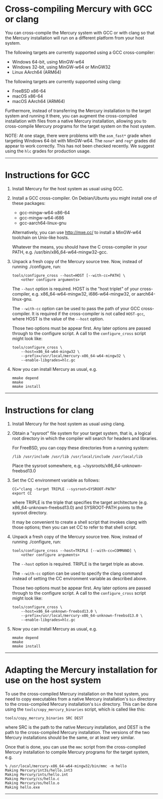 Cross-compiling Mercury with GCC or clang
========================================

You can cross-compile the Mercury system with GCC or with clang so that the
Mercury installation will run on a different platform from your host system.

The following targets are currently supported using a GCC cross-compiler:

  * Windows 64-bit, using MinGW-w64
  * Windows 32-bit, using MinGW-w64 or MinGW32
  * Linux AArch64 (ARM64)

The following targets are currently supported using clang:

  * FreeBSD x86-64
  * macOS x86-64
  * macOS AArch64 (ARM64)

Furthermore, instead of transferring the Mercury installation to the target
system and running it there, you can augment the cross-compiled installation
with files from a native Mercury installation, allowing you to cross-compile
Mercury programs for the target system on the host system.

NOTE: At one stage, there were problems with the `asm_fast*` grade when
targeting Windows 64-bit with MinGW-w64. The `none*` and `reg*` grades did
appear to work correctly. This has not been checked recently. We suggest using
the `hlc` grades for production usage.

-----------------------------------------------------------------------------

Instructions for GCC
====================

 1. Install Mercury for the host system as usual using GCC.

 2. Install a GCC cross-compiler.
    On Debian/Ubuntu you might install one of these packages:

      - gcc-mingw-w64-x86-64
      - gcc-mingw-w64-i686
      - gcc-aarch64-linux-gnu

    Alternatively, you can use <http://mxe.cc/> to install a MinGW-w64
    toolchain on Unix-like hosts.

    Whatever the means, you should have the C cross-compiler in your PATH,
    e.g. /usr/bin/x86_64-w64-mingw32-gcc.

 3. Unpack a fresh copy of the Mercury source tree.
    Now, instead of running ./configure, run:

        tools/configure_cross --host=HOST [--with-cc=PATH] \
            <other configure arguments>

    The `--host` option is required. HOST is the "host triplet" of your
    cross-compiler, e.g. x86_64-w64-mingw32, i686-w64-mingw32, or
    aarch64-linux-gnu.

    The `--with-cc` option can be used to pass the path of your GCC
    cross-compiler. It is required if the cross-compiler is not called
    `HOST-gcc`, where HOST is the value of the `--host` option.

    Those two options must be appear first. Any later options are passed
    through to the configure script. A call to the `configure_cross` script
    might look like:

        tools/configure_cross \
            --host=x86_64-w64-mingw32 \
            --prefix=/usr/local/mercury-x86_64-w64-mingw32 \
            --enable-libgrades=hlc.gc

 4. Now you can install Mercury as usual, e.g.

        mmake depend
        mmake
        mmake install

-----------------------------------------------------------------------------

Instructions for clang
======================

 1. Install Mercury for the host system as usual using clang.

 2. Obtain a "sysroot" file system for your target system, that is,
    a logical root directory in which the compiler will search for headers and
    libraries.

    For FreeBSD, you can copy these directories from a running system:

        /lib /usr/include /usr/lib /usr/local/include /usr/local/lib

    Place the sysroot somewhere, e.g. ~/sysroots/x86_64-unknown-freebsd13.0

 3. Set the CC environment variable as follows:

        CC="clang -target TRIPLE --sysroot=SYSROOT-PATH"
        export CC

    where TRIPLE is the triple that specifies the target architecture
    (e.g. x86_64-unknown-freebsd13.0) and SYSROOT-PATH points to the sysroot
    directory.

    It may be convenient to create a shell script that invokes clang with those
    options; then you can set CC to refer to that shell script.

 4. Unpack a fresh copy of the Mercury source tree.
    Now, instead of running ./configure, run:

        tools/configure_cross --host=TRIPLE [--with-cc=COMMAND] \
            <other configure arguments>

    The `--host` option is required. TRIPLE is the target triple as above.

    The `--with-cc` option can be used to specify the clang command instead of
    setting the CC environment variable as described above.

    Those two options must be appear first. Any later options are passed
    through to the configure script. A call to the `configure_cross` script
    might look like:

        tools/configure_cross \
            --host=x86_64-unknown-freebsd13.0 \
            --prefix=/usr/local/mercury-x86_64-unknown-freebsd13.0 \
            --enable-libgrades=hlc.gc

 5. Now you can install Mercury as usual, e.g.

        mmake depend
        mmake
        mmake install

-----------------------------------------------------------------------------

Adapting the Mercury installation for use on the host system
============================================================

To use the cross-compiled Mercury installation on the host system,
you need to copy executables from a native Mercury installation's `bin`
directory to the cross-compiled Mercury installation's `bin` directory.
This can be done using the `tools/copy_mercury_binaries` script,
which is called like this:

    tools/copy_mercury_binaries SRC DEST

where SRC is the path to the native Mercury installation,
and DEST is the path to the cross-compiled Mercury installation.
The versions of the two Mercury installations should be the same,
or at least very similar.

Once that is done, you can use the `mmc` script from the cross-compiled Mercury
installation to compile Mercury programs for the target system, e.g.

    % /usr/local/mercury-x86_64-w64-mingw32/bin/mmc -m hello
    Making Mercury/int3s/hello.int3
    Making Mercury/ints/hello.int
    Making Mercury/cs/hello.c
    Making Mercury/os/hello.o
    Making hello.exe

-----------------------------------------------------------------------------

